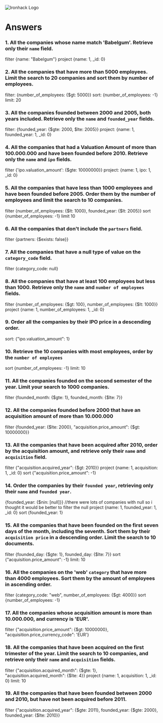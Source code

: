 ![Ironhack Logo](https://i.imgur.com/1QgrNNw.png)

# Answers

### 1. All the companies whose name match 'Babelgum'. Retrieve only their `name` field.

<!-- Your Code Goes Here -->
filter {name: "Babelgum"}
project {name: 1, _id: 0}

### 2. All the companies that have more than 5000 employees. Limit the search to 20 companies and sort them by **number of employees**.

<!-- Your Code Goes Here -->
filter: {number_of_employees: {$gt: 5000}}
sort: {number_of_employees: -1}
limit: 20

### 3. All the companies founded between 2000 and 2005, both years included. Retrieve only the `name` and `founded_year` fields.

<!-- Your Code Goes Here -->
filter: {founded_year: {$gte: 2000, $lte: 2005}}
project: {name: 1, founded_year: 1, _id: 0}


### 4. All the companies that had a Valuation Amount of more than 100.000.000 and have been founded before 2010. Retrieve only the `name` and `ipo` fields.

<!-- Your Code Goes Here -->
filter {'ipo.valuation_amount': {$gte: 10000000}}
project: {name: 1, ipo: 1, _id: 0}

### 5. All the companies that have less than 1000 employees and have been founded before 2005. Order them by the number of employees and limit the search to 10 companies.

<!-- Your Code Goes Here -->
filter {number_of_employees: {$lt: 1000}, founded_year: {$lt: 2005}}
sort {number_of_employees: -1}
limit 10
### 6. All the companies that don't include the `partners` field.

<!-- Your Code Goes Here -->
filter {partners: {$exists: false}}

### 7. All the companies that have a null type of value on the `category_code` field.

<!-- Your Code Goes Here -->
filter {category_code: null}

### 8. All the companies that have at least 100 employees but less than 1000. Retrieve only the `name` and `number of employees` fields.

<!-- Your Code Goes Here -->
filter {number_of_employees: {$gt: 100}, number_of_employees: {$lt: 1000}}
project {name: 1, number_of_employees: 1, _id: 0}

### 9. Order all the companies by their IPO price in a descending order.

<!-- Your Code Goes Here -->
sort: {"ipo.valuation_amount": 1}

### 10. Retrieve the 10 companies with most employees, order by the `number of employees`

<!-- Your Code Goes Here -->
sort {number_of_employees: -1}
limit: 10

### 11. All the companies founded on the second semester of the year. Limit your search to 1000 companies.

<!-- Your Code Goes Here -->
filter {founded_month: {$gte: 1}, founded_month: {$lte: 7}}

### 12. All the companies founded before 2000 that have an acquisition amount of more than 10.000.000

<!-- Your Code Goes Here -->
filter {founded_year: {$lte: 2000}, "acquisition.price_amount": {$gt: 10000000}}

### 13. All the companies that have been acquired after 2010, order by the acquisition amount, and retrieve only their `name` and `acquisition` field.

<!-- Your Code Goes Here -->
filter {"acquisition.acquired_year": {$gt: 2010}}
project {name: 1, acquisition: 1, _id: 0}
sort {"acquisition.price_amount": -1}


### 14. Order the companies by their `founded year`, retrieving only their `name` and `founded year`.

<!-- Your Code Goes Here -->
{founded_year: {$nin: [null]}} //there were lots of companies with null so i thought it would be better to filter the null
project {name: 1, founded_year: 1, _id: 0}
sort {founded_year: 1}


### 15. All the companies that have been founded on the first seven days of the month, including the seventh. Sort them by their `acquisition price` in a descending order. Limit the search to 10 documents.

<!-- Your Code Goes Here -->
filter {founded_day: {$gte: 1}, founded_day: {$lte: 7}}
sort {"acquisition.price_amount": -1}
limit: 10

### 16. All the companies on the 'web' `category` that have more than 4000 employees. Sort them by the amount of employees in ascending order.

<!-- Your Code Goes Here -->
filter {category_code: "web", number_of_employees: {$gt: 4000}}
sort {number_of_employees: -1}

### 17. All the companies whose acquisition amount is more than 10.000.000, and currency is 'EUR'.

<!-- Your Code Goes Here -->
filter {"acquisition.price_amount": {$gt: 10000000}, "acquisition.price_currency_code": 'EUR'}

### 18. All the companies that have been acquired on the first trimester of the year. Limit the search to 10 companies, and retrieve only their `name` and `acquisition` fields.

<!-- Your Code Goes Here -->
filter {"acquisition.acquired_month": {$gte: 1}, "acquisition.acquired_month": {$lte: 4}}
project {name: 1, acquisition: 1, _id: 0}
limit: 10

### 19. All the companies that have been founded between 2000 and 2010, but have not been acquired before 2011.

<!-- Your Code Goes Here -->
filter {"acquisition.acquired_year": {$gte: 2011}, founded_year: {$gte: 2000}, founded_year: {$lte: 2010}}
